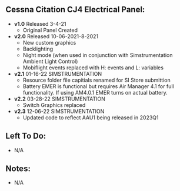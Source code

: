 ## Cessna Citation CJ4 Electrical Panel:
- **v1.0** 
  Released 3-4-21
	- Original Panel Created
- **v2.0** 
  Released 10-06-2021-8-2021
	- New custom graphics
	- Backlighting
	- Night mode (when used in conjunction with Simstrumentation Ambient Light Control)
	- Mobiflight events replaced with H: events and L: variables
 - **v2.1** 01-16-22 SIMSTRUMENTATION
     - Resource folder file capitials renamed for SI Store submittion  
     - Battery EMER is functional but requires Air Manager 4.1 for full functionality. If using AM4.0.1 EMER turns on actual battery.
 - **v2.2** 03-28-22 SIMSTRUMENTATION
     - Switch Graphics replaced 
- **v2.3** 12-06-22 SIMSTRUMENTATION
    - Updated code to reflect AAU1 being released in 2023Q1	 
	 
## Left To Do:
  - N/A
	
## Notes:
  - N/A